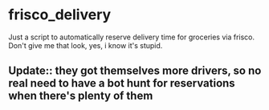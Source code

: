 # frisco_delivery

Just a script to automatically reserve delivery time for groceries via frisco. 
Don't give me that look, yes, i know it's stupid. 
## Update:: they got themselves more drivers, so no real need to have a bot hunt for reservations when there's plenty of them
